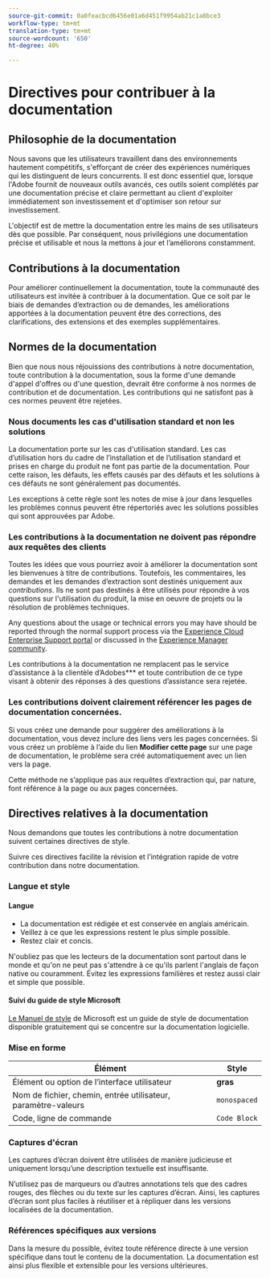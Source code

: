 ```yaml
---
source-git-commit: 0a0feacbcd6456e01a6d451f9954ab21c1a8bce3
workflow-type: tm+mt
translation-type: tm+mt
source-wordcount: '650'
ht-degree: 40%

---
```

# Directives pour contribuer à la documentation

## Philosophie de la documentation

Nous savons que les utilisateurs travaillent dans des environnements hautement compétitifs, s&#39;efforçant de créer des expériences numériques qui les distinguent de leurs concurrents. Il est donc essentiel que, lorsque l&#39;Adobe fournit de nouveaux outils avancés, ces outils soient complétés par une documentation précise et claire permettant au client d&#39;exploiter immédiatement son investissement et d&#39;optimiser son retour sur investissement.

L&#39;objectif est de mettre la documentation entre les mains de ses utilisateurs dès que possible. Par conséquent, nous privilégions une documentation précise et utilisable et nous la mettons à jour et l’améliorons constamment.

## Contributions à la documentation

Pour améliorer continuellement la documentation, toute la communauté des utilisateurs est invitée à contribuer à la documentation. Que ce soit par le biais de demandes d’extraction ou de demandes, les améliorations apportées à la documentation peuvent être des corrections, des clarifications, des extensions et des exemples supplémentaires.

## Normes de la documentation

Bien que nous nous réjouissions des contributions à notre documentation, toute contribution à la documentation, sous la forme d&#39;une demande d&#39;appel d&#39;offres ou d&#39;une question, devrait être conforme à nos normes de contribution et de documentation. Les contributions qui ne satisfont pas à ces normes peuvent être rejetées.

### Nous documents les cas d&#39;utilisation standard et non les solutions

La documentation porte sur les cas d&#39;utilisation standard. Les cas d’utilisation hors du cadre de l’installation et de l’utilisation standard et prises en charge du produit ne font pas partie de la documentation. Pour cette raison, les défauts, les effets causés par des défauts et les solutions à ces défauts ne sont généralement pas documentés.

Les exceptions à cette règle sont les notes de mise à jour dans lesquelles les problèmes connus peuvent être répertoriés avec les solutions possibles qui sont approuvées par Adobe.

### Les contributions à la documentation ne doivent pas répondre aux requêtes des clients

Toutes les idées que vous pourriez avoir à améliorer la documentation sont les bienvenues à titre de contributions. Toutefois, les commentaires, les demandes et les demandes d’extraction sont destinés uniquement aux *contributions*. Ils ne sont pas destinés à être utilisés pour répondre à vos questions sur l&#39;utilisation du produit, la mise en oeuvre de projets ou la résolution de problèmes techniques.

Any questions about the usage or technical errors you may have should be reported through the normal support process via the [Experience Cloud Enterprise Support portal](https://helpx.adobe.com/fr/contact/enterprise-support.ec.html) or discussed in the [Experience Manager community](https://experienceleaguecommunities.adobe.com/t5/adobe-experience-manager/ct-p/adobe-experience-manager-community).

Les contributions à la documentation ne remplacent pas le service d’assistance à la clientèle d’Adobes*** et toute contribution de ce type visant à obtenir des réponses à des questions d’assistance sera rejetée.

### Les contributions doivent clairement référencer les pages de documentation concernées.

Si vous créez une demande pour suggérer des améliorations à la documentation, vous devez inclure des liens vers les pages concernées. Si vous créez un problème à l’aide du lien **Modifier cette page** sur une page de documentation, le problème sera créé automatiquement avec un lien vers la page.

Cette méthode ne s’applique pas aux requêtes d’extraction qui, par nature, font référence à la page ou aux pages concernées.

## Directives relatives à la documentation

Nous demandons que toutes les contributions à notre documentation suivent certaines directives de style.

Suivre ces directives facilite la révision et l’intégration rapide de votre contribution dans notre documentation.

### Langue et style

#### Langue

* La documentation est rédigée et est conservée en anglais américain.
* Veillez à ce que les expressions restent le plus simple possible.
* Restez clair et concis.

N&#39;oubliez pas que les lecteurs de la documentation sont partout dans le monde et qu&#39;on ne peut pas s&#39;attendre à ce qu&#39;ils parlent l&#39;anglais de façon native ou couramment. Évitez les expressions familières et restez aussi clair et simple que possible.

#### Suivi du guide de style Microsoft

[Le Manuel de style](https://docs.microsoft.com/en-us/style-guide/welcome/) de Microsoft est un guide de style de documentation disponible gratuitement qui se concentre sur la documentation logicielle.

### Mise en forme

| Élément | Style |
| -------------------------------------------- | ---------------- |
| Élément ou option de l’interface utilisateur | **gras** |
| Nom de fichier, chemin, entrée utilisateur, paramètre-valeurs | `monospaced` |
| Code, ligne de commande | ```Code Block``` |

### Captures d&#39;écran

Les captures d’écran doivent être utilisées de manière judicieuse et uniquement lorsqu’une description textuelle est insuffisante.

N’utilisez pas de marqueurs ou d’autres annotations tels que des cadres rouges, des flèches ou du texte sur les captures d’écran. Ainsi, les captures d’écran sont plus faciles à réutiliser et à répliquer dans les versions localisées de la documentation.

### Références spécifiques aux versions

Dans la mesure du possible, évitez toute référence directe à une version spécifique dans tout le contenu de la documentation. La documentation est ainsi plus flexible et extensible pour les versions ultérieures.
